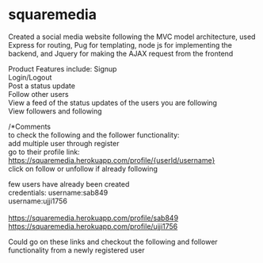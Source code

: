 # squaremedia

Created a social media website following the MVC model architecture, used Express for routing, Pug for templating, node js for implementing the backend, and Jquery for making the AJAX request from the frontend

Product Features include: 
  Signup <br/>
  Login/Logout<br/>
  Post a status update<br/>
  Follow other users<br/>
  View a feed of the status updates of the users you are following<br/>
  View followers and following<br/>

/*Comments <br/>
to check the following and the follower functionality:<br/>
  add multiple user through register<br/>
  go to their profile link: https://squaremedia.herokuapp.com/profile/{userId/username}<br/>
  click on follow or unfollow if already following<br/>
  
 few users have already been created<br/>
 credentials: username:sab849<br/>
              username:ujji1756<br/>
 <br/>
https://squaremedia.herokuapp.com/profile/sab849<br/>
https://squaremedia.herokuapp.com/profile/ujji1756<br/>

Could go on these links and checkout the following and follower functionality from a newly registered user<br/>
